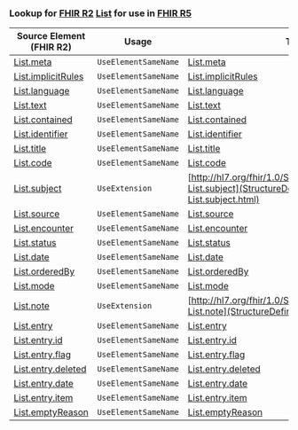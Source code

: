 ### Lookup for [FHIR R2](https://hl7.org/fhir/DSTU2/) [List](https://hl7.org/fhir/DSTU2/List.html) for use in [FHIR R5](https://hl7.org/fhir/R5/)

| Source Element (FHIR R2) | Usage | Target |
| -------------- | ----- | ------ |
| [List.meta](https://hl7.org/fhir/DSTU2/List.html#resource) | `UseElementSameName` | [List.meta](https://hl7.org/fhir/R5/List.html#resource) |
| [List.implicitRules](https://hl7.org/fhir/DSTU2/List.html#resource) | `UseElementSameName` | [List.implicitRules](https://hl7.org/fhir/R5/List.html#resource) |
| [List.language](https://hl7.org/fhir/DSTU2/List.html#resource) | `UseElementSameName` | [List.language](https://hl7.org/fhir/R5/List.html#resource) |
| [List.text](https://hl7.org/fhir/DSTU2/List.html#resource) | `UseElementSameName` | [List.text](https://hl7.org/fhir/R5/List.html#resource) |
| [List.contained](https://hl7.org/fhir/DSTU2/List.html#resource) | `UseElementSameName` | [List.contained](https://hl7.org/fhir/R5/List.html#resource) |
| [List.identifier](https://hl7.org/fhir/DSTU2/List.html#resource) | `UseElementSameName` | [List.identifier](https://hl7.org/fhir/R5/List.html#resource) |
| [List.title](https://hl7.org/fhir/DSTU2/List.html#resource) | `UseElementSameName` | [List.title](https://hl7.org/fhir/R5/List.html#resource) |
| [List.code](https://hl7.org/fhir/DSTU2/List.html#resource) | `UseElementSameName` | [List.code](https://hl7.org/fhir/R5/List.html#resource) |
| [List.subject](https://hl7.org/fhir/DSTU2/List.html#resource) | `UseExtension` | [http://hl7.org/fhir/1.0/StructureDefinition/extension-List.subject](StructureDefinition-ext-R2-List.subject.html) |
| [List.source](https://hl7.org/fhir/DSTU2/List.html#resource) | `UseElementSameName` | [List.source](https://hl7.org/fhir/R5/List.html#resource) |
| [List.encounter](https://hl7.org/fhir/DSTU2/List.html#resource) | `UseElementSameName` | [List.encounter](https://hl7.org/fhir/R5/List.html#resource) |
| [List.status](https://hl7.org/fhir/DSTU2/List.html#resource) | `UseElementSameName` | [List.status](https://hl7.org/fhir/R5/List.html#resource) |
| [List.date](https://hl7.org/fhir/DSTU2/List.html#resource) | `UseElementSameName` | [List.date](https://hl7.org/fhir/R5/List.html#resource) |
| [List.orderedBy](https://hl7.org/fhir/DSTU2/List.html#resource) | `UseElementSameName` | [List.orderedBy](https://hl7.org/fhir/R5/List.html#resource) |
| [List.mode](https://hl7.org/fhir/DSTU2/List.html#resource) | `UseElementSameName` | [List.mode](https://hl7.org/fhir/R5/List.html#resource) |
| [List.note](https://hl7.org/fhir/DSTU2/List.html#resource) | `UseExtension` | [http://hl7.org/fhir/1.0/StructureDefinition/extension-List.note](StructureDefinition-ext-R2-List.note.html) |
| [List.entry](https://hl7.org/fhir/DSTU2/List.html#resource) | `UseElementSameName` | [List.entry](https://hl7.org/fhir/R5/List.html#resource) |
| [List.entry.id](https://hl7.org/fhir/DSTU2/List.html#resource) | `UseElementSameName` | [List.entry.id](https://hl7.org/fhir/R5/List.html#resource) |
| [List.entry.flag](https://hl7.org/fhir/DSTU2/List.html#resource) | `UseElementSameName` | [List.entry.flag](https://hl7.org/fhir/R5/List.html#resource) |
| [List.entry.deleted](https://hl7.org/fhir/DSTU2/List.html#resource) | `UseElementSameName` | [List.entry.deleted](https://hl7.org/fhir/R5/List.html#resource) |
| [List.entry.date](https://hl7.org/fhir/DSTU2/List.html#resource) | `UseElementSameName` | [List.entry.date](https://hl7.org/fhir/R5/List.html#resource) |
| [List.entry.item](https://hl7.org/fhir/DSTU2/List.html#resource) | `UseElementSameName` | [List.entry.item](https://hl7.org/fhir/R5/List.html#resource) |
| [List.emptyReason](https://hl7.org/fhir/DSTU2/List.html#resource) | `UseElementSameName` | [List.emptyReason](https://hl7.org/fhir/R5/List.html#resource) |
